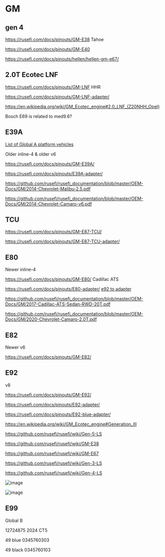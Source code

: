 # GM

## gen 4

https://rusefi.com/docs/pinouts/GM-E38 Tahoe

https://rusefi.com/docs/pinouts/GM-E40

https://rusefi.com/docs/pinouts/hellen/hellen-gm-e67/

## 2.0T Ecotec LNF

https://rusefi.com/docs/pinouts/GM-LNF HHR

https://rusefi.com/docs/pinouts/GM-LNF-adapter/

https://en.wikipedia.org/wiki/GM_Ecotec_engine#2.0_LNF_(Z20NHH_Opel)

Bosch E69 is related to med9.6?

## E39A

[List of Global A platform vehicles](https://static.nhtsa.gov/odi/tsbs/2022/MC-10210348-9999.pdf)

Older inline-4 & older v6

https://rusefi.com/docs/pinouts/GM-E39A/

https://rusefi.com/docs/pinouts/E39A-adapter/

https://github.com/rusefi/rusefi_documentation/blob/master/OEM-Docs/GM/2014-Chevrolet-Malibu-2.5.pdf

https://github.com/rusefi/rusefi_documentation/blob/master/OEM-Docs/GM/2014-Chevrolet-Camaro-v6.pdf

## TCU

https://rusefi.com/docs/pinouts/GM-E87-TCU/

https://rusefi.com/docs/pinouts/GM-E87-TCU-adapter/

## E80

Newer inline-4

https://rusefi.com/docs/pinouts/GM-E80/ Cadillac ATS

https://rusefi.com/docs/pinouts/E80-adapter/ [e92 to adapter](https://docs.google.com/spreadsheets/d/1_wUjXXJFAyX8e0OT-bTLkIpIPQHrQ8_PcXhwK9kR0n0)

https://github.com/rusefi/rusefi_documentation/blob/master/OEM-Docs/GM/2017-Cadillac-ATS-Sedan-RWD-20T.pdf

https://github.com/rusefi/rusefi_documentation/blob/master/OEM-Docs/GM/2020-Chevrolet-Camaro-2.0T.pdf

## E82

Newer v6

https://rusefi.com/docs/pinouts/GM-E82/

## E92

v8

https://rusefi.com/docs/pinouts/GM-E92/

https://rusefi.com/docs/pinouts/E92-adapter/

https://rusefi.com/docs/pinouts/E92-blue-adapter/

https://en.wikipedia.org/wiki/GM_Ecotec_engine#Generation_III

https://github.com/rusefi/rusefi/wiki/Gen-5-LS

https://github.com/rusefi/rusefi/wiki/GM-E38

https://github.com/rusefi/rusefi/wiki/GM-E67

https://github.com/rusefi/rusefi/wiki/Gen-3-LS

https://github.com/rusefi/rusefi/wiki/Gen-4-LS

![image](https://github.com/user-attachments/assets/ee53759f-6f63-473f-8b5a-b23460d5d303)

![image](https://github.com/user-attachments/assets/2d7c77a6-12fb-48eb-a796-11b0ba923fc3)

## E99

Global B

12724875 2024 CT5

49 blue 0345760303

49 black 0345760103
